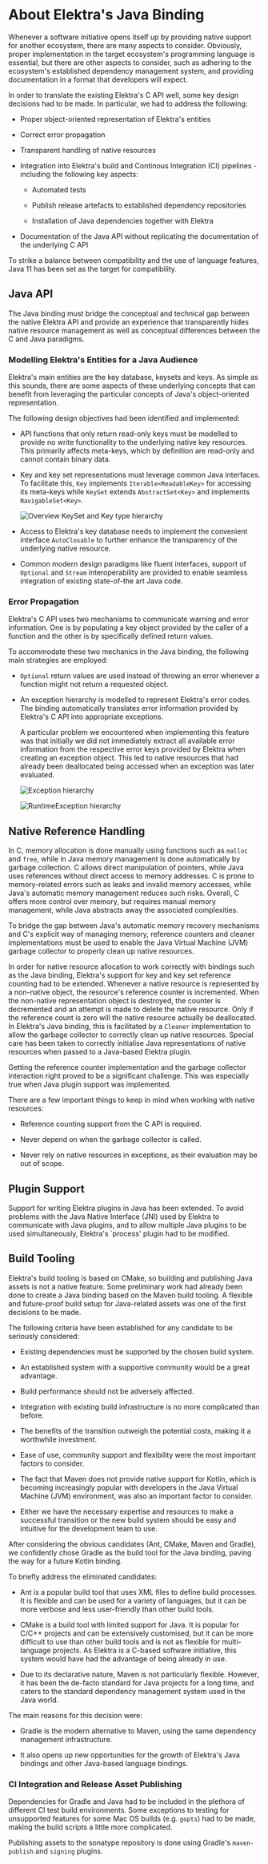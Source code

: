 # About Elektra's Java Binding

Whenever a software initiative opens itself up by providing native support for another ecosystem, there are many aspects to consider.
Obviously, proper implementation in the target ecosystem's programming language is essential, but there are other aspects to consider, such as adhering to the ecosystem's established dependency management system, and providing documentation in a format that developers will expect.

In order to translate the existing Elektra's C API well, some key design decisions had to be made.
In particular, we had to address the following:

- Proper object-oriented representation of Elektra's entities

- Correct error propagation

- Transparent handling of native resources

- Integration into Elektra's build and Continous Integration (CI) pipelines - including the following key aspects:

  - Automated tests

  - Publish release artefacts to established dependency repositories

  - Installation of Java dependencies together with Elektra

- Documentation of the Java API without replicating the documentation of the underlying C API

To strike a balance between compatibility and the use of language features, Java 11 has been set as the target for compatibility.

## Java API

The Java binding must bridge the conceptual and technical gap between the native Elektra API and provide an experience that transparently hides native resource management as well as conceptual differences between the C and Java paradigms.

### Modelling Elektra's Entities for a Java Audience

Elektra's main entities are the key database, keysets and keys.
As simple as this sounds, there are some aspects of these underlying concepts that can benefit from leveraging the particular concepts of Java's object-oriented representation.

The following design objectives had been identified and implemented:

- API functions that only return read-only keys must be modelled to provide no write functionality to the underlying native key resources.
  This primarily affects meta-keys, which by definition are read-only and cannot contain binary data.

- Key and key set representations must leverage common Java interfaces.
  To facilitate this, `Key` implements `Iterable<ReadableKey>` for accessing its meta-keys while `KeySet` extends `AbstractSet<Key>` and implements `NavigableSet<Key>`.

  ![Overview `KeySet` and `Key` type hierarchy](key-type-hierarchy.png)

- Access to Elektra's key database needs to implement the convenient interface `AutoClosable` to further enhance the transparency of the underlying native resource.

- Common modern design paradigms like fluent interfaces, support of `Optional` and `Stream` interoperability are provided to enable seamless integration of existing state-of-the art Java code.

### Error Propagation

Elektra's C API uses two mechanisms to communicate warning and error information.
One is by populating a key object provided by the caller of a function and the other is by specifically defined return values.

To accommodate these two mechanics in the Java binding, the following main strategies are employed:

- `Optional` return values are used instead of throwing an error whenever a function might not return a requested object.

- An exception hierarchy is modelled to represent Elektra's error codes.
  The binding automatically translates error information provided by Elektra's C API into appropriate exceptions.

  A particular problem we encountered when implementing this feature was that initially we did not immediately extract all available error information from the respective error keys provided by Elektra when creating an exception object. This led to native resources that had already been deallocated being accessed when an exception was later evaluated.

  ![`Exception` hierarchy](exception-hierarchy.png)

  ![`RuntimeException` hierarchy](runtime-exception-hierarchy.png)

## Native Reference Handling

In C, memory allocation is done manually using functions such as `malloc` and `free`, while in Java memory management is done automatically by garbage collection.
C allows direct manipulation of pointers, while Java uses references without direct access to memory addresses.
C is prone to memory-related errors such as leaks and invalid memory accesses, while Java's automatic memory management reduces such risks.
Overall, C offers more control over memory, but requires manual memory management, while Java abstracts away the associated complexities.

To bridge the gap between Java's automatic memory recovery mechanisms and C's explicit way of managing memory, reference counters and cleaner implementations must be used to enable the Java Virtual Machine (JVM) garbage collector to properly clean up native resources.

In order for native resource allocation to work correctly with bindings such as the Java binding, Elektra's support for key and key set reference counting had to be extended.
Whenever a native resource is represented by a non-native object, the resource's reference counter is incremented.
When the non-native representation object is destroyed, the counter is decremented and an attempt is made to delete the native resource.
Only if the reference count is zero will the native resource actually be deallocated.
In Elektra's Java binding, this is facilitated by a `Cleaner` implementation to allow the garbage collector to correctly clean up native resources.
Special care has been taken to correctly initialise Java representations of native resources when passed to a Java-based Elektra plugin.

Getting the reference counter implementation and the garbage collector interaction right proved to be a significant challenge.
This was especially true when Java plugin support was implemented.

There are a few important things to keep in mind when working with native resources:

- Reference counting support from the C API is required.

- Never depend on when the garbage collector is called.

- Never rely on native resources in exceptions, as their evaluation may be out of scope.

## Plugin Support

Support for writing Elektra plugins in Java has been extended.
To avoid problems with the Java Native Interface (JNI) used by Elektra to communicate with Java plugins, and to allow multiple Java plugins to be used simultaneously, Elektra's `process' plugin had to be modified.

## Build Tooling

Elektra's build tooling is based on CMake, so building and publishing Java assets is not a native feature.
Some preliminary work had already been done to create a Java binding based on the Maven build tooling.
A flexible and future-proof build setup for Java-related assets was one of the first decisions to be made.

The following criteria have been established for any candidate to be seriously considered:

- Existing dependencies must be supported by the chosen build system.

- An established system with a supportive community would be a great advantage.

- Build performance should not be adversely affected.

- Integration with existing build infrastructure is no more complicated than before.

- The benefits of the transition outweigh the potential costs, making it a worthwhile investment.

- Ease of use, community support and flexibility were the most important factors to consider.

- The fact that Maven does not provide native support for Kotlin, which is becoming increasingly popular with developers in the Java Virtual Machine (JVM) environment, was also an important factor to consider.

- Either we have the necessary expertise and resources to make a successful transition or the new build system should be easy and intuitive for the development team to use.

After considering the obvious candidates (Ant, CMake, Maven and Gradle), we confidently chose Gradle as the build tool for the Java binding, paving the way for a future Kotlin binding.

To briefly address the eliminated candidates:

- Ant is a popular build tool that uses XML files to define build processes.
  It is flexible and can be used for a variety of languages, but it can be more verbose and less user-friendly than other build tools.

- CMake is a build tool with limited support for Java.
  It is popular for C/C++ projects and can be extensively customised, but it can be more difficult to use than other build tools and is not as flexible for multi-language projects.
  As Elektra is a C-based software initiative, this system would have had the advantage of being already in use.

- Due to its declarative nature, Maven is not particularly flexible.
  However, it has been the de-facto standard for Java projects for a long time, and caters to the standard dependency management system used in the Java world.

The main reasons for this decision were:

- Gradle is the modern alternative to Maven, using the same dependency management infrastructure.

- It also opens up new opportunities for the growth of Elektra's Java bindings and other Java-based language bindings.

### CI Integration and Release Asset Publishing

Dependencies for Gradle and Java had to be included in the plethora of different CI test build environments.
Some exceptions to testing for unsupported features for some Mac OS builds (e.g. `gopts`) had to be made, making the build scripts a little more complicated.

Publishing assets to the sonatype repository is done using Gradle's `maven-publish` and `signing` plugins.
